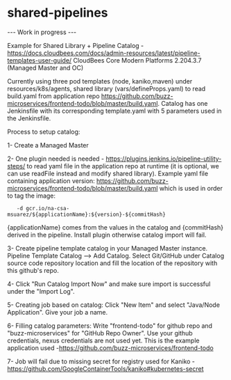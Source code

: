 # shared-pipelines
---   Work in progress ---

Example for Shared Library + Pipeline Catalog - https://docs.cloudbees.com/docs/admin-resources/latest/pipeline-templates-user-guide/
CloudBees Core Modern Platforms 2.204.3.7 (Managed Master and OC)

Currently using three pod templates (node, kaniko,maven) under resources/k8s/agents, shared library (vars/defineProps.yaml) to read build.yaml from application repo https://github.com/buzz-microservices/frontend-todo/blob/master/build.yaml. Catalog  has one Jenkinsfile with its corresponding template.yaml with 5 parameters used in the Jenkinsfile.

Process to setup catalog:

1- Create a Managed Master

2- One plugin needed is needed - https://plugins.jenkins.io/pipeline-utility-steps/ to read yaml file in the application repo at runtime (it is optional, we can use readFile instead  and modify shared library). Example yaml file containing application version: https://github.com/buzz-microservices/frontend-todo/blob/master/build.yaml  which  is  used in order to tag the image:
       
       -d gcr.io/na-csa-msuarez/${applicationName}:${version}-${commitHash}
       
{applicationName} comes from the  values in the catalog and {commitHash} derived in the  pipeline.
Install plugin otherwise catalog import will fail.

3- Create pipeline template catalog in your Managed Master instance. Pipeline Template Catalog --> Add Catalog. Select Git/GitHub under Catalog source code repository location and fill the location of the repository with this github's repo.

4- Click "Run Catalog Import Now" and make sure import is successful under the "Import Log".

5- Creating job based on catalog: Click  "New Item" and select "Java/Node Application". Give your job a name.

6- Filling catalog parameters: Write "frontend-todo"  for github repo and "buzz-microservices" for "GitHub Repo Owner". Use your github credentials,  nexus credentials are not used yet. This is the example  application used -https://github.com/buzz-microservices/frontend-todo

7- Job will fail due to missing secret for registry used  for Kaniko - https://github.com/GoogleContainerTools/kaniko#kubernetes-secret
